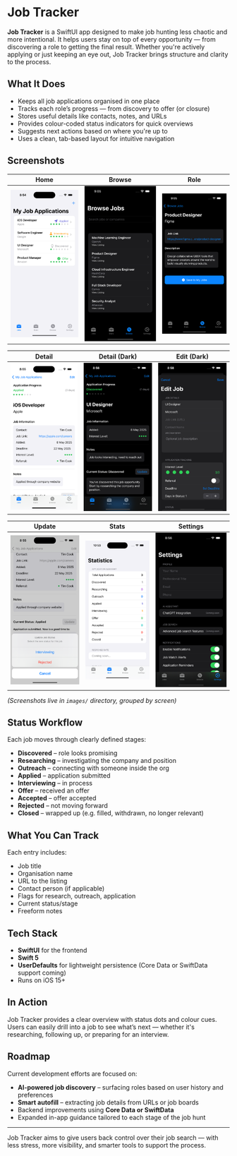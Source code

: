 # Job Tracker

**Job Tracker** is a SwiftUI app designed to make job hunting less chaotic and more intentional. It helps users stay on top of every opportunity — from discovering a role to getting the final result. Whether you're actively applying or just keeping an eye out, Job Tracker brings structure and clarity to the process.

## What It Does

- Keeps all job applications organised in one place
- Tracks each role’s progress — from discovery to offer (or closure)
- Stores useful details like contacts, notes, and URLs
- Provides colour-coded status indicators for quick overviews
- Suggests next actions based on where you're up to
- Uses a clean, tab-based layout for intuitive navigation

## Screenshots

| Home | Browse | Role |
|------|--------|------|
| ![Home](images/home.png) | ![Browse](images/browse.png) | ![Role](images/role.png) |

| Detail | Detail (Dark) | Edit (Dark) |
|--------|----------------|-------------|
| ![Detail](images/detail.png) | ![Detail Dark](images/detail_dark.png) | ![Edit Dark](images/edit_dark.png) |

| Update | Stats | Settings |
|--------|-------|----------|
| ![Update](images/update.png) | ![Stats](images/stats.png) | ![Settings](images/settings.png) |


_(Screenshots live in `images/` directory, grouped by screen)_

## Status Workflow

Each job moves through clearly defined stages:

- **Discovered** – role looks promising
- **Researching** – investigating the company and position
- **Outreach** – connecting with someone inside the org
- **Applied** – application submitted
- **Interviewing** – in process
- **Offer** – received an offer
- **Accepted** – offer accepted
- **Rejected** – not moving forward
- **Closed** – wrapped up (e.g. filled, withdrawn, no longer relevant)

## What You Can Track

Each entry includes:

- Job title
- Organisation name
- URL to the listing
- Contact person (if applicable)
- Flags for research, outreach, application
- Current status/stage
- Freeform notes

## Tech Stack

- **SwiftUI** for the frontend
- **Swift 5**
- **UserDefaults** for lightweight persistence (Core Data or SwiftData support coming)
- Runs on iOS 15+

## In Action

Job Tracker provides a clear overview with status dots and colour cues. Users can easily drill into a job to see what’s next — whether it's researching, following up, or preparing for an interview.

## Roadmap

Current development efforts are focused on:

- **AI-powered job discovery** – surfacing roles based on user history and preferences
- **Smart autofill** – extracting job details from URLs or job boards
- Backend improvements using **Core Data or SwiftData**
- Expanded in-app guidance tailored to each stage of the job hunt

---

Job Tracker aims to give users back control over their job search — with less stress, more visibility, and smarter tools to support the process.
